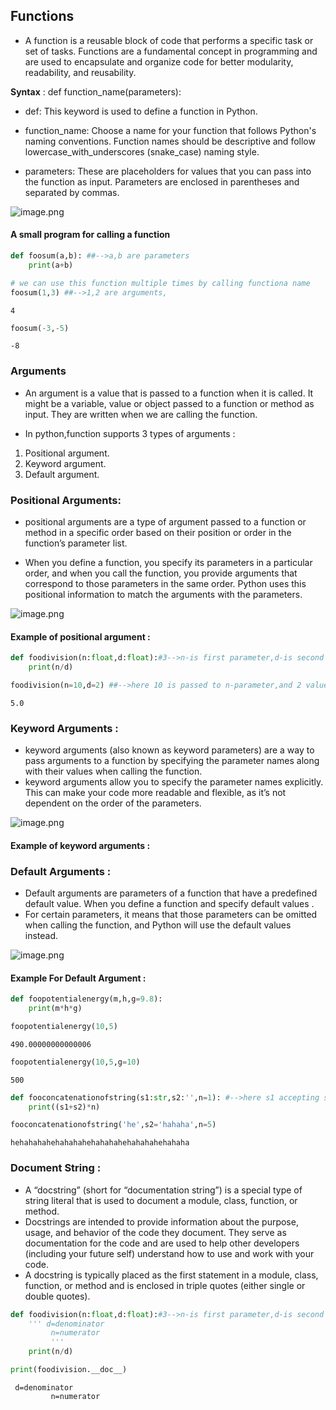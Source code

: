 ## Functions

* A function is a reusable block of code that performs a specific task or set of tasks. Functions are a fundamental concept in programming and are used to encapsulate and organize code for better modularity, readability, and reusability.

<b>Syntax</b> : def function_name(parameters):

* def: This keyword is used to define a function in Python.

* function_name: Choose a name for your function that follows Python's naming conventions. Function names should be descriptive and follow lowercase_with_underscores (snake_case) naming style.

* parameters: These are placeholders for values that you can pass into the function as input. Parameters are enclosed in parentheses and separated by commas.



![image.png](attachment:image.png)

#### A small program for calling a function


```python
def foosum(a,b): ##-->a,b are parameters
    print(a+b)
```


```python
# we can use this function multiple times by calling functiona name 
foosum(1,3) ##-->1,2 are arguments,
```

    4
    


```python
foosum(-3,-5)
```

    -8
    

### Arguments

* An argument is a value that is passed to a function when it is called. It might be a variable, value or object passed to a function or method as input. They are written when we are calling the function.



* In python,function supports 3 types of arguments :
1. Positional argument.
2. Keyword argument.
3. Default argument.

### Positional Arguments:
* positional arguments are a type of argument passed to a function or method in a specific order based on their position or order in the function’s parameter list.


* When you define a function, you specify its parameters in a particular order, and when you call the function, you provide arguments that correspond to those parameters in the same order. Python uses this positional information to match the arguments with the parameters.

![image.png](attachment:image.png)

#### Example of positional argument :


```python
def foodivision(n:float,d:float):#3-->n-is first parameter,d-is second parameter
    print(n/d)
```


```python
foodivision(n=10,d=2) ##-->here 10 is passed to n-parameter,and 2 value is passed to d parameter
```

    5.0
    

### Keyword Arguments :
* keyword arguments (also known as keyword parameters) are a way to pass arguments to a function by specifying the parameter names along with their values when calling the function.
* keyword arguments allow you to specify the parameter names explicitly. This can make your code more readable and flexible, as it’s not dependent on the order of the parameters.

![image.png](attachment:image.png)

#### Example of keyword arguments :

### Default Arguments :
* Default arguments are parameters of a function that have a predefined default value. When you define a function and specify default values .
* For certain parameters, it means that those parameters can be omitted when calling the function, and Python will use the default values instead.

![image.png](attachment:image.png)

#### Example For Default Argument :


```python
def foopotentialenergy(m,h,g=9.8):
    print(m*h*g)

```


```python
foopotentialenergy(10,5)
```

    490.00000000000006
    


```python
foopotentialenergy(10,5,g=10)
```

    500
    


```python
def fooconcatenationofstring(s1:str,s2:'',n=1): #-->here s1 accepting string
    print((s1+s2)*n) 
```


```python
fooconcatenationofstring('he',s2='hahaha',n=5)
```

    hehahahahehahahahehahahahehahahahehahaha
    

### Document String :

* A “docstring” (short for “documentation string”) is a special type of string literal that is used to document a module, class, function, or method.
* Docstrings are intended to provide information about the purpose, usage, and behavior of the code they document. They serve as documentation for the code and are used to help other developers (including your future self) understand how to use and work with your code.
* A docstring is typically placed as the first statement in a module, class, function, or method and is enclosed in triple quotes (either single or double quotes).



```python
def foodivision(n:float,d:float):#3-->n-is first parameter,d-is second parameter
    ''' d=denominator
         n=numerator
         '''
    print(n/d)
```


```python
print(foodivision.__doc__)
```

     d=denominator
             n=numerator
             
    
